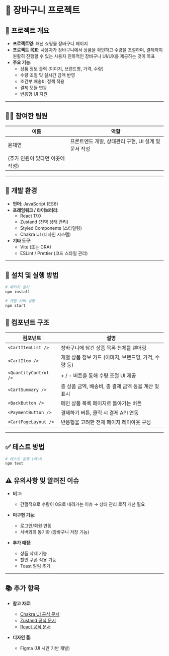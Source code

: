 # 🛒 장바구니 프로젝트

## 📌 프로젝트 개요

- **프로젝트명**: 패션 쇼핑몰 장바구니 페이지
- **프로젝트 목표**:
  사용자가 장바구니에서 상품을 확인하고 수량을 조절하며, 결제까지 원활히 진행할 수 있는 사용자 친화적인 장바구니 UI/UX를 제공하는 것이 목표
- **주요 기능**:
  - 상품 정보 출력 (이미지, 브랜드명, 가격, 수량)
  - 수량 조절 및 실시간 금액 반영
  - 조건부 배송비 정책 적용
  - 결제 모듈 연동
  - 반응형 UI 지원

---

## 👨‍💻 참여한 팀원

| 이름 | 역할 |
|------|------|
| 윤채연 | 프론트엔드 개발, 상태관리 구현, UI 설계 및 문서 작성 |
| (추가 인원이 있다면 이곳에 작성) |

---

## 🧰 개발 환경

- **언어**: JavaScript (ES6)
- **프레임워크 / 라이브러리**:
  - React 17.0
  - Zustand (전역 상태 관리)
  - Styled Components (스타일링)
  - Chakra UI (디자인 시스템)
- **기타 도구**:
  - Vite (또는 CRA)
  - ESLint / Prettier (코드 스타일 관리)

---

## 💾 설치 및 실행 방법

```bash
# 패키지 설치
npm install

# 개발 서버 실행
npm start
```
## 🧱 컴포넌트 구조

| 컴포넌트 | 설명 |
|----------|------|
| `<CartItemList />` | 장바구니에 담긴 상품 목록 전체를 렌더링 |
| `<CartItem />` | 개별 상품 정보 카드 (이미지, 브랜드명, 가격, 수량 등) |
| `<QuantityControl />` | + / - 버튼을 통해 수량 조절 UI 제공 |
| `<CartSummary />` | 총 상품 금액, 배송비, 총 결제 금액 등을 계산 및 표시 |
| `<BackButton />` | 메인 상품 목록 페이지로 돌아가는 버튼 |
| `<PaymentButton />` | 결제하기 버튼, 클릭 시 결제 API 연동 |
| `<CartPageLayout />` | 반응형을 고려한 전체 페이지 레이아웃 구성 |

---

## ✅ 테스트 방법

```bash
# 테스트 실행 (예시)
npm test
```

## ⚠️ 유의사항 및 알려진 이슈

- **버그**:
  - 간헐적으로 수량이 0으로 내려가는 이슈 → 상태 관리 로직 개선 필요

- **미구현 기능**:
  - 로그인/회원 연동
  - 서버와의 동기화 (장바구니 저장 기능)

- **추가 예정**:
  - 상품 삭제 기능
  - 할인 쿠폰 적용 기능
  - Toast 알림 추가

---

## 📚 추가 항목

- **참고 자료**:
  - [Chakra UI 공식 문서](https://chakra-ui.com/)
  - [Zustand 공식 문서](https://docs.pmnd.rs/zustand/getting-started/introduction)
  - [React 공식 문서](https://reactjs.org/)

- **디자인 툴**:
  - Figma (UI 시안 기반 개발)
